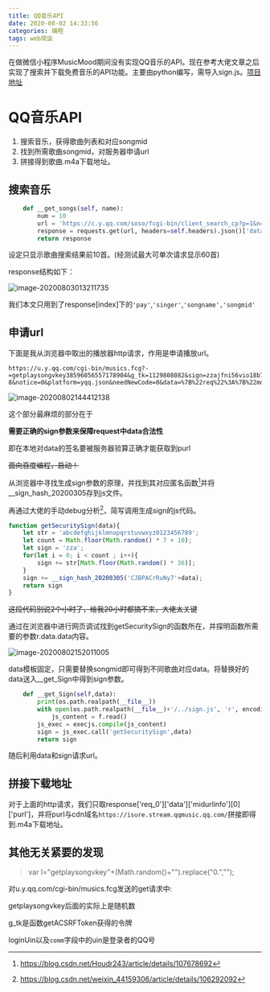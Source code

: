 ```yaml
---
title: QQ音乐API
date: 2020-08-02 14:33:56
categories: 编程
tags: web爬虫
---
```


在做微信小程序MusicMood期间没有实现QQ音乐的API。现在参考大佬文章之后实现了搜索并下载免费音乐的API功能。主要由python编写，需导入sign.js。[项目地址](https://github.com/MediocrityXT/QQmusicAPI)

<!--more-->

# QQ音乐API

1. 搜索音乐，获得歌曲列表和对应songmid
2. 找到所需歌曲songmid，对服务器申请url
3. 拼接得到歌曲.m4a下载地址。

## 搜索音乐

```python
    def __get_songs(self, name):
        num = 10        
        url = 'https://c.y.qq.com/soso/fcgi-bin/client_search_cp?p=1&n='+str(num)+'&w='+name+'&format=json'
        response = requests.get(url, headers=self.headers).json()['data']['song']['list']
        return response
```

设定只显示歌曲搜索结果前10首。(经测试最大可单次请求显示60首)

response结构如下：

![image-20200803013211735](image-20200803013211735.png)

我们本文只用到了response[index]下的`'pay'`,`'singer'`,`'songname','songmid'`

## 申请url

下面是我从浏览器中取出的播放器http请求，作用是申请播放url。

```
https://u.y.qq.com/cgi-bin/musics.fcg?-=getplaysongvkey38596056557178904&g_tk=1129808082&sign=zzajfni56vio18b757db87998ebda87d74e3535f6a5ce&loginUin=1184849208&hostUin=0&format=json&inCharset=utf8&outCharset=utf-8&notice=0&platform=yqq.json&needNewCode=0&data=%7B%22req%22%3A%7B%22module%22%3A%22CDN.SrfCdnDispatchServer%22%2C%22method%22%3A%22GetCdnDispatch%22%2C%22param%22%3A%7B%22guid%22%3A%226068873117%22%2C%22calltype%22%3A0%2C%22userip%22%3A%22%22%7D%7D%2C%22req_0%22%3A%7B%22module%22%3A%22vkey.GetVkeyServer%22%2C%22method%22%3A%22CgiGetVkey%22%2C%22param%22%3A%7B%22guid%22%3A%226068873117%22%2C%22songmid%22%3A%5B%2200008daw1ekJfX%22%5D%2C%22songtype%22%3A%5B0%5D%2C%22uin%22%3A%221184849208%22%2C%22loginflag%22%3A1%2C%22platform%22%3A%2220%22%7D%7D%2C%22comm%22%3A%7B%22uin%22%3A1184849208%2C%22format%22%3A%22json%22%2C%22ct%22%3A24%2C%22cv%22%3A0%7D%7D
```

![image-20200802144412138](image-20200802144412138.png)

这个部分最麻烦的部分在于

**需要正确的sign参数来保障request中data合法性**

即在本地对data的签名要被服务器验算正确才能获取到purl

~~面向百度编程，启动！~~

从浏览器中寻找生成sign参数的原理，并找到其对应匿名函数[^1]并将__sign_hash_20200305存到js文件。

再通过大佬的手动debug分析[^2]，简写调用生成sign的js代码。

```js
function getSecuritySign(data){
    let str = 'abcdefghijklmnopqrstuvwxyz0123456789';
    let count = Math.floor(Math.random() * 7 + 10);
    let sign = 'zza';
    for(let i = 0; i < count ; i++){
        sign += str[Math.floor(Math.random() * 36)];
    }
    sign += __sign_hash_20200305('CJBPACrRuNy7'+data);
    return sign
}

```

~~这段代码别说2个小时了，给我20小时都搞不来，大佬太关键~~

通过在浏览器中进行网页调试找到getSecuritySign的函数所在，并探明函数所需要的参数r.data.data内容。

![image-20200802152011005](image-20200802152011005.png)

data模板固定，只需要替换songmid即可得到不同歌曲对应data。将替换好的data送入__get_Sign中得到sign参数。

```python
    def __get_Sign(self,data):
        print(os.path.realpath(__file__))
        with open(os.path.realpath(__file__)+'/../sign.js', 'r', encoding='utf-8') as f:
            js_content = f.read()
        js_exec = execjs.compile(js_content)
        sign = js_exec.call('getSecuritySign',data)
        return sign
```

随后利用data和sign请求url。

## 拼接下载地址

对于上面的http请求，我们只取response\['req_0']\['data']\['midurlinfo']\[0]['purl']，并将purl与cdn域名`https://isure.stream.qqmusic.qq.com/`拼接即得到.m4a下载地址。

## 其他无关紧要的发现

> var l="getplaysongvkey"+(Math.random()+"").replace("0.","");

对u.y.qq.com/cgi-bin/musics.fcg发送的get请求中:

getplaysongvkey后面的实际上是随机数

g_tk是函数getACSRFToken获得的令牌

loginUin以及`comm`字段中的uin是登录者的QQ号



[^1]: https://blog.csdn.net/Houdr243/article/details/107678692
[^2]: https://blog.csdn.net/weixin_44159306/article/details/106292092